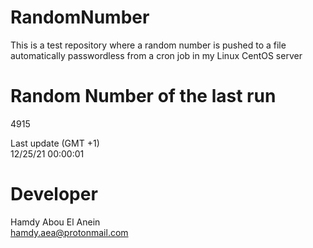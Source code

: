 # RandomNumber    
This is a test repository where a random number is pushed to a file automatically passwordless from a cron job in my Linux CentOS server    
# Random Number of the last run   
4915
      
Last update (GMT +1)    
12/25/21 00:00:01
# Developer    
Hamdy Abou El Anein   
hamdy.aea@protonmail.com
